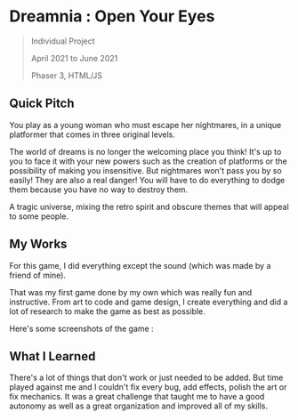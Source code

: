# Dreamnia : Open Your Eyes

> Individual Project
> 
> April 2021 to June 2021
> 
> Phaser 3, HTML/JS

## Quick Pitch

You play as a young woman who must escape her nightmares, in a unique platformer that comes in three original levels.

The world of dreams is no longer the welcoming place you think! It's up to you to face it with your new powers such as the creation of platforms or the possibility of making you insensitive. But nightmares won't pass you by so easily! They are also a real danger! You will have to do everything to dodge them because you have no way to destroy them.

A tragic universe, mixing the retro spirit and obscure themes that will appeal to some people.

## My Works

For this game, I did everything except the sound (which was made by a friend of mine).

That was my first game done by my own which was really fun and instructive. From art to code and game design, I create everything and did a lot of research to make the game as best as possible.

Here's some screenshots of the game :

## What I Learned

There's a lot of things that don't work or just needed to be added. But time played against me and I couldn't fix every bug, add effects, polish the art or fix mechanics. It was a great challenge that taught me to have a good autonomy as well as a great organization and improved all of my skills.
